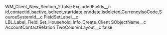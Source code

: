 <?xml version="1.0" encoding="UTF-8"?>
<CustomMetadata xmlns="http://soap.sforce.com/2006/04/metadata" xmlns:xsi="http://www.w3.org/2001/XMLSchema-instance" xmlns:xsd="http://www.w3.org/2001/XMLSchema">
    <label>WM_Client_New_Section_2</label>
    <protected>false</protected>
    <values>
        <field>ExcludedFields__c</field>
        <value xsi:type="xsd:string">id,contactid,isactive,isdirect,startdate,enddate,isdeleted,CurrencyIsoCode,SourceSystemId__c</value>
    </values>
    <values>
        <field>FieldSetLabel__c</field>
        <value xsi:type="xsd:string">LBL.Label_Field_Set_Household_Info_Create_Client</value>
    </values>
    <values>
        <field>SObjectName__c</field>
        <value xsi:type="xsd:string">AccountContactRelation</value>
    </values>
    <values>
        <field>TwoColumnLayout__c</field>
        <value xsi:type="xsd:boolean">false</value>
    </values>
</CustomMetadata>
